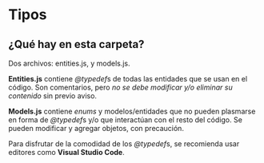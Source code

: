 # Tipos

## ¿Qué hay en esta carpeta?
Dos archivos: entities.js, y models.js.

**Entities.js** contiene *@typedef*s de todas las entidades que se usan en el código. Son comentarios, pero *no se debe modificar y/o eliminar su contenido* sin previo aviso.

**Models.js** contiene *enums* y modelos/entidades que no pueden plasmarse en forma de *@typedef*s y/o que interactúan con el resto del código. Se pueden modificar y agregar objetos, con precaución.

Para disfrutar de la comodidad de los *@typedef*s, se recomienda usar editores como **Visual Studio Code**.